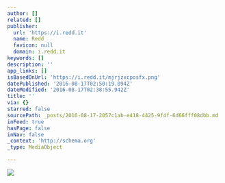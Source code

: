 ```yaml
---
author: []
related: []
publisher:
  url: 'https://i.redd.it'
  name: Redd
  favicon: null
  domain: i.redd.it
keywords: []
description: ''
app_links: []
isBasedOnUrl: 'https://i.redd.it/mjrjzxcposfx.png'
datePublished: '2016-08-17T02:50:19.094Z'
dateModified: '2016-08-17T02:38:55.942Z'
title: ''
via: {}
starred: false
sourcePath: _posts/2016-08-17-2057c1ab-e418-4425-9f4f-6d66fff08dbb.md
inFeed: true
hasPage: false
inNav: false
_context: 'http://schema.org'
_type: MediaObject

---
```

<article style=""><img src="https://i.redd.it/mjrjzxcposfx.png" /></article>